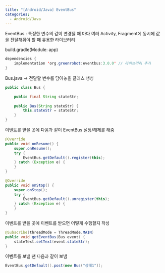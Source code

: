 ```yaml
---
title: "[Android/Java] EventBus"
categories:
  - Android/Java
---
```


EventBus : 특정한 변수의 값이 변경될 때 마다 여러 Activity, Fragment에 동시에 값을 전달해줘야 할 때 유용한 라이브러리


build.gradle(Module: app)
```java
dependencies {
    implementation 'org.greenrobot:eventbus:3.0.0' // 라이브러리 추가
}
```

Bus.java -> 전달할 변수를 담아놓을 클래스 생성
```java
public class Bus {
 
    public final String stateStr;
 
    public Bus(String stateStr) {
        this.stateStr = stateStr;
    }
}
```

이벤트를 받을 곳에 다음과 같이 EventBus 설정/해제를 해줌
```java
@Override
public void onResume() {
    super.onResume();
    try {
        EventBus.getDefault().register(this);
    } catch (Exception e) {
    }
}
 
@Override
public void onStop() {
    super.onStop();
    try {
        EventBus.getDefault().unregister(this);
    } catch (Exception e) {
    }
}

```

이벤트를 받을 곳에 이벤트를 받으면 어떻게 수행할지 작성
```java
@Subscribe(threadMode = ThreadMode.MAIN)
public void getEventBus(Bus event) {
    stateText.setText(event.stateStr);
}
```

이벤트를 보낼 땐 다음과 같이 보냄
```java
EventBus.getDefault().post(new Bus("상태1"));
```